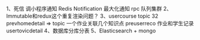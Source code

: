 1、死信   调小程序通知  Redis Notification 最大化通知 rpc 队列集群
2、Immutable和redux这个重复渲染问题？
3、usercourse topic 32 prevhomedetail => topic  一个作业关联几个知识点 preuserreco  作业和学生记录  usertovicdetail 
4、数据库分库分表
5、Elasticsearch + mongo
